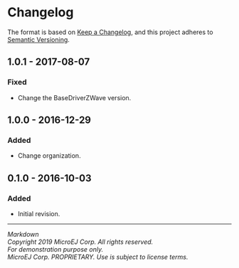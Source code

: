 # Changelog

The format is based on [Keep a Changelog](https://keepachangelog.com/en/1.0.0/),
and this project adheres to [Semantic Versioning](https://semver.org/spec/v2.0.0.html).

## 1.0.1 - 2017-08-07

### Fixed

  - Change the BaseDriverZWave version.
  
## 1.0.0 - 2016-12-29

### Added

  - Change organization.
  
## 0.1.0 - 2016-10-03

### Added

  - Initial revision.

---  
_Markdown_   
_Copyright 2019 MicroEJ Corp. All rights reserved._   
_For demonstration purpose only._   
_MicroEJ Corp. PROPRIETARY. Use is subject to license terms._  